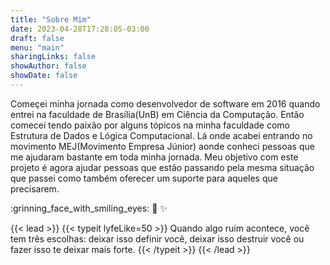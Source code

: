 ```yaml
---
title: "Sobre Mim"
date: 2023-04-28T17:28:05-03:00
draft: false
menu: "main"
sharingLinks: false
showAuthor: false
showDate: false
---
```


Começei minha jornada como desenvolvedor de software em 2016 quando entrei na faculdade de Brasília(UnB) em Ciência da Computação. Então comecei tendo paixão por alguns tópicos na minha faculdade como Estrutura de Dados e Lógica Computacional. Lá onde acabei entrando no movimento MEJ(Movimento Empresa Júnior) aonde conheci pessoas que me ajudaram bastante em toda minha jornada. Meu objetivo com este projeto é agora ajudar pessoas que estão passando pela mesma situação que passei 
como também oferecer um suporte para aqueles que precisarem.

:grinning_face_with_smiling_eyes:
:green_heart:
:sparkles:


{{< lead >}}
{{< typeit lyfeLike=50 >}}
Quando algo ruim acontece, você tem três escolhas: deixar isso definir você, deixar isso destruir você ou fazer isso te deixar mais forte.
{{< /typeit >}}
{{< /lead >}}
